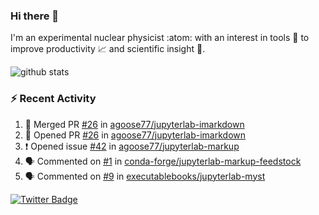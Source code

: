 ### Hi there 👋 

I'm an experimental nuclear physicist :atom: with an interest in tools :wrench: to improve productivity :chart_with_upwards_trend: and scientific insight :telescope:.

![github stats](https://github-readme-stats.vercel.app/api?username=agoose77&show_icons=true&hide_rank=true&hide_title=true&bg_color=30,e76445,904e95&text_color=efe3ec&icon_color=efe3ec)
<!--
**agoose77/agoose77** is a ✨ _special_ ✨ repository because its `README.md` (this file) appears on your GitHub profile.

Here are some ideas to get you started:

- 🔭 I’m currently working on ...
- 🌱 I’m currently learning ...
- 👯 I’m looking to collaborate on ...
- 🤔 I’m looking for help with ...
- 💬 Ask me about ...
- 📫 How to reach me: ...
- 😄 Pronouns: ...
- ⚡ Fun fact: ...
-->

### :zap: Recent Activity
<!--START_SECTION:activity-->
1. 🎉 Merged PR [#26](https://github.com/agoose77/jupyterlab-imarkdown/pull/26) in [agoose77/jupyterlab-imarkdown](https://github.com/agoose77/jupyterlab-imarkdown)
2. 💪 Opened PR [#26](https://github.com/agoose77/jupyterlab-imarkdown/pull/26) in [agoose77/jupyterlab-imarkdown](https://github.com/agoose77/jupyterlab-imarkdown)
3. ❗️ Opened issue [#42](https://github.com/agoose77/jupyterlab-markup/issues/42) in [agoose77/jupyterlab-markup](https://github.com/agoose77/jupyterlab-markup)
4. 🗣 Commented on [#1](https://github.com/conda-forge/jupyterlab-markup-feedstock/issues/1) in [conda-forge/jupyterlab-markup-feedstock](https://github.com/conda-forge/jupyterlab-markup-feedstock)
5. 🗣 Commented on [#9](https://github.com/executablebooks/jupyterlab-myst/issues/9) in [executablebooks/jupyterlab-myst](https://github.com/executablebooks/jupyterlab-myst)
<!--END_SECTION:activity-->


[![Twitter Badge](https://img.shields.io/twitter/follow/agoose77?style=flat-square&logo=Twitter&logoColor=white&color=cornflowerblue)](https://twitter.com/agoose77)
